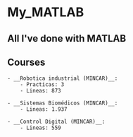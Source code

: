 # My_MATLAB
All I've done with MATLAB
---
## Courses

    - __Robotica industrial (MINCAR)__:
        - Practicas: 3
        - Lineas: 873
    
    - __Sistemas Biomédicos (MINCAR)__:
        - Lineas: 1.937

    - __Control Digital (MINCAR)__:
        - Lineas: 559
